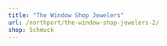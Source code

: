 ```yaml
---
title: "The Window Shop Jewelers"
url: /northport/the-window-shop-jewelers-2/
shop: Schmuck
---
```

